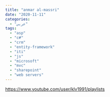 ```yaml
---
title: "anmar al-massri"
date: "2020-11-11"
categories:
  - "عربي"
tags:
  - "asp"
  - "c#"
  - "crm"
  - "entity-framework"
  - "iti"
  - "js"
  - "microsoft"
  - "mvc"
  - "sharepoint"
  - "web servers"
---
```


https://www.youtube.com/user/klv1991/playlists
